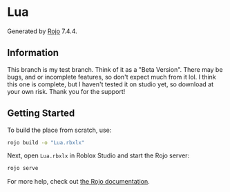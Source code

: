 # Lua
Generated by [Rojo](https://github.com/rojo-rbx/rojo) 7.4.4.

## Information
This branch is my test branch. Think of it as a "Beta Version". There may be bugs, and or incomplete features, so don't expect much from it lol.
I think this one is complete, but I haven't tested it on studio yet, so download at your own risk. Thank you for the support!

## Getting Started
To build the place from scratch, use:

```bash
rojo build -o "Lua.rbxlx"
```

Next, open `Lua.rbxlx` in Roblox Studio and start the Rojo server:

```bash
rojo serve
```

For more help, check out [the Rojo documentation](https://rojo.space/docs).
